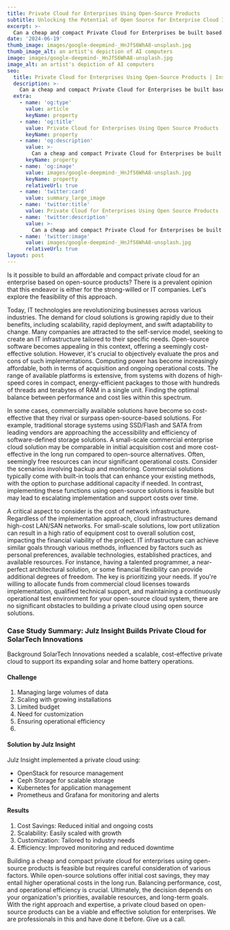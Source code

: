 ```yaml
---
title: Private Cloud for Enterprises Using Open-Source Products
subtitle: Unlocking the Potential of Open Source for Enterprise Cloud Infrastructure
excerpt: >-
  Can a cheap and compact Private Cloud for Enterprises be built based on Open Source products? There is an opinion that this is either a path for strong-willed people or IT companies.
date: '2024-06-19'
thumb_image: images/google-deepmind-_HnJfS6WhA8-unsplash.jpg
thumb_image_alt: an artist's depiction of AI computers
image: images/google-deepmind-_HnJfS6WhA8-unsplash.jpg
image_alt: an artist's depiction of AI computers
seo:
  title: Private Cloud for Enterprises Using Open-Source Products | Insights - Julz Insight
  description: >-
    Can a cheap and compact Private Cloud for Enterprises be built based on Open Source products? There is an opinion that this is either a path for strong-willed people or IT companies
  extra:
    - name: 'og:type'
      value: article
      keyName: property
    - name: 'og:title'
      value: Private Cloud for Enterprises Using Open Source Products | Insights - Julz Insight
      keyName: property
    - name: 'og:description'
      value: >-
        Can a cheap and compact Private Cloud for Enterprises be built based on Open Source products? There is an opinion that this is either a path for strong-willed people or IT companies 
      keyName: property
    - name: 'og:image'
      value: images/google-deepmind-_HnJfS6WhA8-unsplash.jpg
      keyName: property
      relativeUrl: true
    - name: 'twitter:card'
      value: summary_large_image
    - name: 'twitter:title'
      value: Private Cloud for Enterprises Using Open Source Products | Insights - Julz Insight
    - name: 'twitter:description'
      value: >-
        Can a cheap and compact Private Cloud for Enterprises be built based on Open Source products? There is an opinion that this is either a path for strong-willed people or IT companies
    - name: 'twitter:image'
      value: images/google-deepmind-_HnJfS6WhA8-unsplash.jpg
      relativeUrl: true
layout: post
---
```


Is it possible to build an affordable and compact private cloud for an enterprise based on open-source products? There is a prevalent opinion that this endeavor is either for the strong-willed or IT companies. Let's explore the feasibility of this approach.

Today, IT technologies are revolutionizing businesses across various industries. The demand for cloud solutions is growing rapidly due to their benefits, including scalability, rapid deployment, and swift adaptability to change. Many companies are attracted to the self-service model, seeking to create an IT infrastructure tailored to their specific needs. Open-source software becomes appealing in this context, offering a seemingly cost-effective solution. However, it's crucial to objectively evaluate the pros and cons of such implementations. Computing power has become increasingly affordable, both in terms of acquisition and ongoing operational costs. The range of available platforms is extensive, from systems with dozens of high-speed cores in compact, energy-efficient packages to those with hundreds of threads and terabytes of RAM in a single unit. Finding the optimal balance between performance and cost lies within this spectrum.


In some cases, commercially available solutions have become so cost-effective that they rival or surpass open-source-based solutions. For example, traditional storage systems using SSD/Flash and SATA from leading vendors are approaching the accessibility and efficiency of software-defined storage solutions. A small-scale commercial enterprise cloud solution may be comparable in initial acquisition cost and more cost-effective in the long run compared to open-source alternatives.
 Often, seemingly free resources can incur significant operational costs. Consider the scenarios involving backup and monitoring. Commercial solutions typically come with built-in tools that can enhance your existing methods, with the option to purchase additional capacity if needed. In contrast, implementing these functions using open-source solutions is feasible but may lead to escalating implementation and support costs over time.

A critical aspect to consider is the cost of network infrastructure. Regardless of the implementation approach, cloud infrastructures demand high-cost LAN/SAN networks. For small-scale solutions, low port utilization can result in a high ratio of equipment cost to overall solution cost, impacting the financial viability of the project.
 IT infrastructure can achieve similar goals through various methods, influenced by factors such as personal preferences, available technologies, established practices, and available resources. For instance, having a talented programmer, a near-perfect architectural solution, or some financial flexibility can provide additional degrees of freedom. The key is prioritizing your needs. If you're willing to allocate funds from commercial cloud licenses towards implementation, qualified technical support, and maintaining a continuously operational test environment for your open-source cloud system, there are no significant obstacles to building a private cloud using open source solutions.

### Case Study Summary: Julz Insight Builds Private Cloud for SolarTech Innovations
Background
SolarTech Innovations needed a scalable, cost-effective private cloud to support its expanding solar and home battery operations.

#### Challenge
1. Managing large volumes of data
2. Scaling with growing installations
3. Limited budget
4. Need for customization
5. Ensuring operational efficiency
6. 
#### Solution by Julz Insight
Julz Insight implemented a private cloud using:

- OpenStack for resource management
- Ceph Storage for scalable storage
- Kubernetes for application management
- Prometheus and Grafana for monitoring and alerts

#### Results
1. Cost Savings: Reduced initial and ongoing costs
2. Scalability: Easily scaled with growth
3. Customization: Tailored to industry needs
4. Efficiency: Improved monitoring and reduced downtime



Building a cheap and compact private cloud for enterprises using open-source products is feasible but requires careful consideration of various factors. While open-source solutions offer initial cost savings, they may entail higher operational costs in the long run. Balancing performance, cost, and operational efficiency is crucial. Ultimately, the decision depends on your organization's priorities, available resources, and long-term goals. With the right approach and expertise, a private cloud based on open-source products can be a viable and effective solution for enterprises. We are professionals in this and have done it before. Give us a call.

